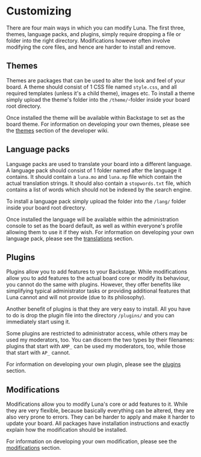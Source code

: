 # Customizing
There are four main ways in which you can modify Luna. The first three, themes, language packs, and plugins, simply require dropping a file or folder into the right directory. Modifications however often involve modifying the core files, and hence are harder to install and remove.

## Themes
Themes are packages that can be used to alter the look and feel of your board. A theme should consist of 1 CSS file named `style.css`, and all required templates (unless it's a child theme), images etc. To install a theme simply upload the theme's folder into the `/theme/`-folder inside your board root directory.

Once installed the theme will be available within Backstage to set as the board theme. For information on developing your own themes, please see the [themes](themes) section of the developer wiki.

## Language packs
Language packs are used to translate your board into a different language. A language pack should consist of 1 folder named after the language it contains. It should contain a `luna.mo` and `luna.mp` file which contain the actual translation strings. It should also contain a `stopwords.txt` file, which contains a list of words which should not be indexed by the search engine.

To install a language pack simply upload the folder into the `/lang/` folder inside your board root directory.

Once installed the language will be available within the administration console to set as the board default, as well as within everyone's profile allowing them to use it if they wish. For information on developing your own language pack, please see the [translations](translations) section.

## Plugins
Plugins allow you to add features to your Backstage. While modifications allow you to add features to the actual board core or modify its behaviour, you cannot do the same with plugins. However, they offer benefits like simplifying typical administrator tasks or providing additional features that Luna cannot and will not provide (due to its philosophy).

Another benefit of plugins is that they are very easy to install. All you have to do is drop the plugin file into the directory `/plugins/` and you can immediately start using it.

Some plugins are restricted to administrator access, while others may be used my moderators, too. You can discern the two types by their filenames: plugins that start with `AMP_` can be used my moderators, too, while those that start with `AP_` cannot.

For information on developing your own plugin, please see the [plugins](plugins) section.

## Modifications
Modifications allow you to modify Luna's core or add features to it. While they are very flexible, because basically everything can be altered, they are also very prone to errors. They can be harder to apply and make it harder to update your board. All packages have installation instructions and exactly explain how the modification should be installed.

For information on developing your own modification, please see the [modifications](modifications) section.